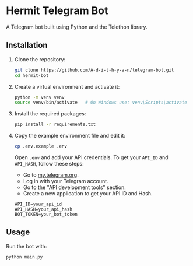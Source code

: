# Hermit Telegram Bot

A Telegram bot built using Python and the Telethon library.

## Installation

1. Clone the repository:

    ```bash
    git clone https://github.com/A-d-i-t-h-y-a-n/telegram-bot.git
    cd hermit-bot
    ```

2. Create a virtual environment and activate it:

    ```bash
    python -m venv venv
    source venv/bin/activate   # On Windows use: venv\Scripts\activate
    ```

3. Install the required packages:

    ```bash
    pip install -r requirements.txt
    ```

4. Copy the example environment file and edit it:

    ```bash
    cp .env.example .env
    ```

    Open `.env` and add your API credentials. To get your `API_ID` and `API_HASH`, follow these steps:

    - Go to [my.telegram.org](https://my.telegram.org).
    - Log in with your Telegram account.
    - Go to the "API development tools" section.
    - Create a new application to get your API ID and Hash.

    ```env
    API_ID=your_api_id
    API_HASH=your_api_hash
    BOT_TOKEN=your_bot_token
    ```

## Usage

Run the bot with:

```bash
python main.py
